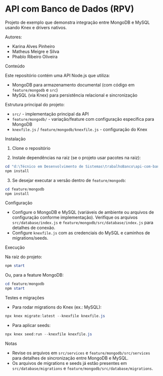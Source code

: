 
# API com Banco de Dados (RPV)

Projeto de exemplo que demonstra integração entre MongoDB e MySQL usando Knex e drivers nativos.

Autores:

- Karina Alves Pinheiro
- Matheus Meigre e Silva
- Phablo Ribeiro Oliveira

Conteúdo

Este repositório contém uma API Node.js que utiliza:

- MongoDB para armazenamento documental (com código em `feature/mongodb` e `src`)
- MySQL (via Knex) para persistência relacional e sincronização

Estrutura principal do projeto:

- `src/` - implementação principal da API
- `feature/mongodb/` - variação/feature com configuração específica para MongoDB
- `knexfile.js` / `feature/mongodb/knexfile.js` - configuração do Knex

Instalação

1. Clone o repositório

2. Instale dependências na raiz (se o projeto usar pacotes na raiz):

```powershell
cd "d:\Técnico em Desenvolvimento de Sistemas\trabalhoBanco\api-com-banco-de-dados-rpv"
npm install
```

3. Se desejar executar a versão dentro de `feature/mongodb`:

```powershell
cd feature/mongodb
npm install
```

Configuração

- Configure o MongoDB e MySQL (variáveis de ambiente ou arquivos de configuração conforme implementação). Verifique os arquivos `src/database/index.js` e `feature/mongodb/src/database/index.js` para detalhes de conexão.
- Configure `knexfile.js` com as credenciais do MySQL e caminhos de migrations/seeds.

Execução

Na raiz do projeto:

```powershell
npm start
```

Ou, para a feature MongoDB:

```powershell
cd feature/mongodb
npm start
```

Testes e migrações

- Para rodar migrations do Knex (ex.: MySQL):

```powershell
npx knex migrate:latest --knexfile knexfile.js
```

- Para aplicar seeds:

```powershell
npx knex seed:run --knexfile knexfile.js
```

Notas

- Revise os arquivos em `src/services` e `feature/mongodb/src/services` para detalhes de sincronização entre MongoDB e MySQL.
- Os arquivos de migrations e seeds já estão presentes em `src/database/migrations` e `feature/mongodb/src/database/migrations`.